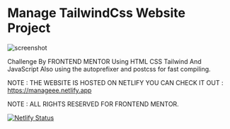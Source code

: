 # Manage TailwindCss Website Project

![screenshot](https://user-images.githubusercontent.com/96151694/181249859-c074663d-c622-4dc4-830f-d3abbf0bdbea.png)

Challenge By FRONTEND MENTOR Using HTML CSS Tailwind And JavaScript Also using the autoprefixer and postcss for fast compiling.

NOTE : THE WEBSITE IS HOSTED ON NETLIFY YOU CAN CHECK IT OUT : https://manageee.netlify.app

NOTE : ALL RIGHTS RESERVED FOR FRONTEND MENTOR.

[![Netlify Status](https://api.netlify.com/api/v1/badges/55c8d774-c94c-42a1-8b54-6b58398b3919/deploy-status)](https://app.netlify.com/sites/manageee/deploys)
